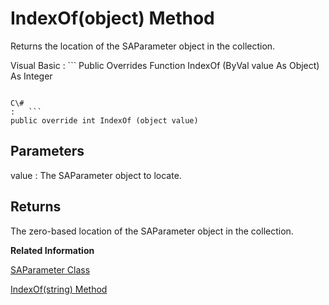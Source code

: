 <!-- loio3c1ce1366c5f1014af4c92a6fc30e063 -->

# IndexOf\(object\) Method

Returns the location of the SAParameter object in the collection.



Visual Basic
:   ```
Public Overrides Function IndexOf (ByVal value As Object) As Integer
```

C\#
:   ```
public override int IndexOf (object value)
```



## Parameters

value
:   The SAParameter object to locate.



## Returns

The zero-based location of the SAParameter object in the collection.

**Related Information**  


[SAParameter Class](saparameter-class-3c1c008.md "Represents a parameter to an SACommand, and optionally, its mapping to a DataSet column.")

[IndexOf\(string\) Method](indexof-string-method-3c1ce8d.md "Returns the location of the SAParameter object in the collection.")

